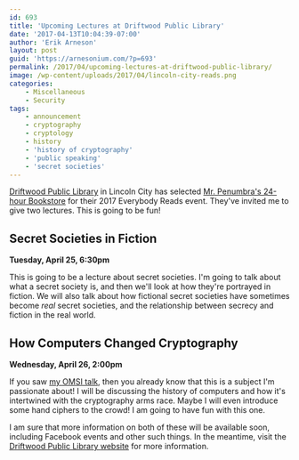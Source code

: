 ```yaml
---
id: 693
title: 'Upcoming Lectures at Driftwood Public Library'
date: '2017-04-13T10:04:39-07:00'
author: 'Erik Arneson'
layout: post
guid: 'https://arnesonium.com/?p=693'
permalink: /2017/04/upcoming-lectures-at-driftwood-public-library/
image: /wp-content/uploads/2017/04/lincoln-city-reads.png
categories:
    - Miscellaneous
    - Security
tags:
    - announcement
    - cryptography
    - cryptology
    - history
    - 'history of cryptography'
    - 'public speaking'
    - 'secret societies'
---
```


<a href="http://www.driftwoodlib.org/" target="_blank">Driftwood Public Library</a> in Lincoln City has selected <a href="http://amzn.to/2p11dfj" target="_blank">Mr. Penumbra's 24-hour Bookstore</a> for their 2017 Everybody Reads event. They've invited me to give two lectures. This is going to be fun!
<!--more-->

## Secret Societies in Fiction

**Tuesday, April 25, 6:30pm**

This is going to be a lecture about secret societies. I'm going to talk about what a secret society is, and then we'll look at how they're portrayed in fiction. We will also talk about how fictional secret societies have sometimes become *real* secret societies, and the relationship between secrecy and fiction in the real world.

## How Computers Changed Cryptography

**Wednesday, April 26, 2:00pm**

If you saw <a href="https://arnesonium.com/2017/03/omsi-science-on-screen-the-imitation-game/">my OMSI talk</a>, then you already know that this is a subject I'm passionate about! I will be discussing the history of computers and how it's intertwined with the cryptography arms race. Maybe I will even introduce some hand ciphers to the crowd! I am going to have fun with this one.

I am sure that more information on both of these will be available soon, including Facebook events and other such things. In the meantime, visit the <a href="http://www.driftwoodlib.org/" target="_blank">Driftwood Public Library website</a> for more information.